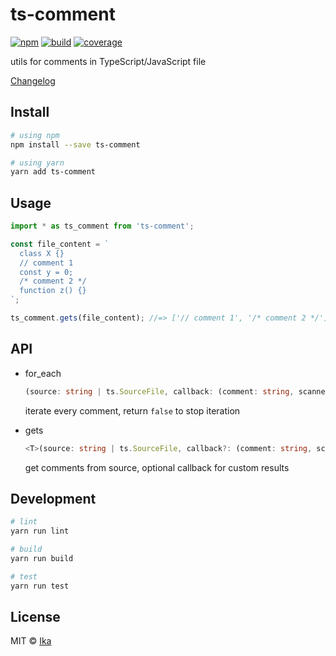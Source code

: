 # ts-comment

[![npm](https://img.shields.io/npm/v/ts-comment.svg)](https://www.npmjs.com/package/ts-comment)
[![build](https://img.shields.io/travis/ikatyang/ts-comment/master.svg)](https://travis-ci.org/ikatyang/ts-comment/builds)
[![coverage](https://img.shields.io/codecov/c/github/ikatyang/ts-comment.svg)](https://codecov.io/gh/ikatyang/ts-comment)

utils for comments in TypeScript/JavaScript file

[Changelog](https://github.com/ikatyang/ts-comment/blob/master/CHANGELOG.md)

## Install

```sh
# using npm
npm install --save ts-comment

# using yarn
yarn add ts-comment
```

## Usage

```ts
import * as ts_comment from 'ts-comment';

const file_content = `
  class X {}
  // comment 1
  const y = 0;
  /* comment 2 */
  function z() {}
`;

ts_comment.gets(file_content); //=> ['// comment 1', '/* comment 2 */']
```

## API

- for_each

  ```ts
  (source: string | ts.SourceFile, callback: (comment: string, scanner: ts.Scanner, source_file: ts.SourceFile) => boolean | void): void;
  ```

  iterate every comment, return `false` to stop iteration

- gets

  ```ts
  <T>(source: string | ts.SourceFile, callback?: (comment: string, scanner: ts.Scanner, source_file: ts.SourceFile) => T): string[] | T[];
  ```

  get comments from source, optional callback for custom results

## Development

```sh
# lint
yarn run lint

# build
yarn run build

# test
yarn run test
```

## License

MIT © [Ika](https://github.com/ikatyang)
